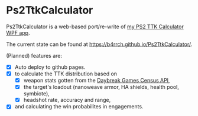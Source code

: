 # Ps2TtkCalculator

Ps2TtkCalculator is a web-based port/re-write of [my PS2 TTK Calculator WPF app](https://github.com/B4rrCH/PS2_TTK_Calculator/). 

The current state can be found at https://b4rrch.github.io/Ps2TtkCalculator/.

(Planned) features are:    
  - [x] Auto deploy to github pages.
  - [x] to calculate the TTK distribution based on
    - [x] weapon stats gotten from the [Daybreak Games Census API](http://census.daybreakgames.com/),
    - [x] the target's loadout (nanoweave armor, HA shields, health pool, symbiote),
    - [x] headshot rate, accuracy and range,
  - [x] and calculating the win probabilites in engagements.
